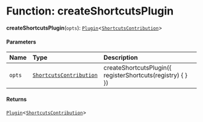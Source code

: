 # Function: createShortcutsPlugin

**createShortcutsPlugin**(`opts`): [`Plugin`](/en/auto-docs/editor/variables/Plugin-1.md)<[`ShortcutsContribution`](/en/auto-docs/editor/variables/ShortcutsContribution-1.md)>

#### Parameters

| Name | Type | Description |
| :------ | :------ | :------ |
| `opts` | [`ShortcutsContribution`](/en/auto-docs/editor/variables/ShortcutsContribution-1.md) | createShortcutsPlugin({ registerShortcuts(registry) { } }) |

#### Returns

[`Plugin`](/en/auto-docs/editor/variables/Plugin-1.md)<[`ShortcutsContribution`](/en/auto-docs/editor/variables/ShortcutsContribution-1.md)>
